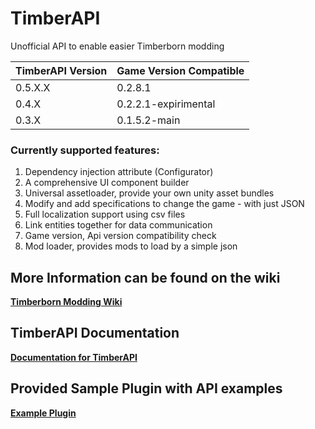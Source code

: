 # TimberAPI
Unofficial API to enable easier Timberborn modding

|TimberAPI Version |Game Version Compatible|
|---|---|
|0.5.X.X   |0.2.8.1|
|0.4.X   |0.2.2.1-expirimental|
|0.3.X   |0.1.5.2-main|

### **Currently supported features:**
1. Dependency injection attribute (Configurator)
2. A comprehensive UI component builder
3. Universal assetloader, provide your own unity asset bundles
4. Modify and add specifications to change the game - with just JSON
5. Full localization support using csv files
6. Link entities together for data communication
7. Game version, Api version compatibility check
8. Mod loader, provides mods to load by a simple json

## More Information can be found on the wiki
**[Timberborn Modding Wiki](https://github.com/Timberborn-Modding-Central/TimberAPI/wiki)**

## TimberAPI Documentation
**[Documentation for TimberAPI](https://github.com/Timberborn-Modding-Central/TimberAPI/wiki/TimberAPI-Feature-Guide)**

## Provided Sample Plugin with API examples
**[Example Plugin](https://github.com/Timberborn-Modding-Central/TimberAPI/blob/main/TimberAPIExample/TimberApiExamplePlugin.cs)**
